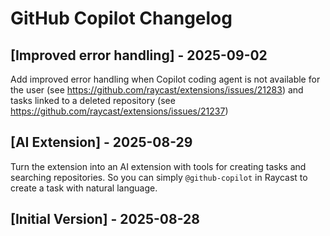# GitHub Copilot Changelog

## [Improved error handling] - 2025-09-02

Add improved error handling when Copilot coding agent is not available for the user (see https://github.com/raycast/extensions/issues/21283) and tasks linked to a deleted repository (see https://github.com/raycast/extensions/issues/21237)

## [AI Extension] - 2025-08-29

Turn the extension into an AI extension with tools for creating tasks and searching repositories. So you can simply `@github-copilot` in Raycast to create a task with natural language.

## [Initial Version] - 2025-08-28
